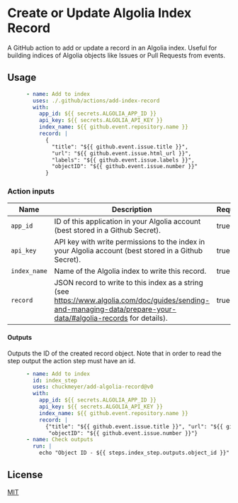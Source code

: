 # Create or Update Algolia Index Record

A GitHub action to add or update a record in an Algolia index. Useful for building indices of Algolia objects like Issues or Pull Requests from events.

## Usage

```yml
      - name: Add to index
        uses: ./.github/actions/add-index-record
        with:
          app_id: ${{ secrets.ALGOLIA_APP_ID }}
          api_key: ${{ secrets.ALGOLIA_API_KEY }}
          index_name: ${{ github.event.repository.name }}
          record: |
            {
              "title": "${{ github.event.issue.title }}", 
              "url": "${{ github.event.issue.html_url }}", 
              "labels": "${{ github.event.issue.labels }}",
              "objectID": "${{ github.event.issue.number }}"
            }
```

### Action inputs

| Name | Description | Required |
| --- | --- | --- |
| `app_id` | ID of this application in your Algolia account (best stored in a Github Secret). | true |
| `api_key` | API key with write permissions to the index in your Algolia account (best stored in a Github Secret). | true |
| `index_name` | Name of the Algolia index to write this record. | true |
| `record` | JSON record to write to this index as a string (see https://www.algolia.com/doc/guides/sending-and-managing-data/prepare-your-data/#algolia-records for details). | true |

#### Outputs

Outputs the ID of the created record object. Note that in order to read the step output the action step must have an id.

```yml
      - name: Add to index
        id: index_step
        uses: chuckmeyer/add-algolia-record@v0
        with:
          app_id: ${{ secrets.ALGOLIA_APP_ID }}
          api_key: ${{ secrets.ALGOLIA_API_KEY }}
          index_name: ${{ github.event.repository.name }}
          record: |
            {"title": "${{ github.event.issue.title }}", "url": "${{ github.event.issue.html_url }}", "labels": "${{ github.event.issue.labels }}",
             "objectID": "${{ github.event.issue.number }}"}
      - name: Check outputs
        run: |
          echo "Object ID - ${{ steps.index_step.outputs.object_id }}"
```

## License

[MIT](LICENSE)